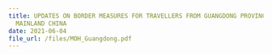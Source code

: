 ```yaml
---
title: UPDATES ON BORDER MEASURES FOR TRAVELLERS FROM GUANGDONG PROVINCE,
  MAINLAND CHINA
date: 2021-06-04
file_url: /files/MOH_Guangdong.pdf
---
```

